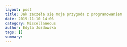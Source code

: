 ```yaml
---
layout: post
title: Jak zaczeła się moja przygoda z programowaniem
date: 2019-11-10 14:06
category: Miscellaneous
author: Edyta Jozdowska
tags: []
summary: 
---
```


